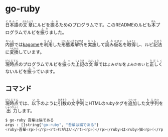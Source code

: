 # go-ruby

<ruby>日本語<rp>(</rp><rt>にほんご</rt><rp>)</rp></ruby>の<ruby>文章<rp>(</rp><rt>ぶんしょう</rt><rp>)</rp></ruby>にルビを<ruby>振る<rp>(</rp><rt>ふる</rt><rp>)</rp></ruby>ためのプログラムです。このREADMEのルビも<ruby>本<rp>(</rp><rt>ほん</rt><rp>)</rp></ruby>プログラムでルビを<ruby>振り<rp>(</rp><rt>ふり</rt><rp>)</rp></ruby>ました。

<ruby>内部<rp>(</rp><rt>ないぶ</rt><rp>)</rp></ruby>では[kagome](https://github.com/ikawaha/kagome)を<ruby>利用<rp>(</rp><rt>りよう</rt><rp>)</rp></ruby>した<ruby>形態素<rp>(</rp><rt>けいたいそ</rt><rp>)</rp></ruby><ruby>解析<rp>(</rp><rt>かいせき</rt><rp>)</rp></ruby>を<ruby>実施<rp>(</rp><rt>じっし</rt><rp>)</rp></ruby>して<ruby>読み<rp>(</rp><rt>よみ</rt><rp>)</rp></ruby><ruby>仮名<rp>(</rp><rt>かめい</rt><rp>)</rp></ruby>を<ruby>取得<rp>(</rp><rt>しゅとく</rt><rp>)</rp></ruby>し、ルビ<ruby>記法<rp>(</rp><rt>きほう</rt><rp>)</rp></ruby>に<ruby>変換<rp>(</rp><rt>へんかん</rt><rp>)</rp></ruby>しています。

<ruby>現時点<rp>(</rp><rt>げんじてん</rt><rp>)</rp></ruby>のプログラムでルビを<ruby>振っ<rp>(</rp><rt>ふっ</rt><rp>)</rp></ruby>た<ruby>上記<rp>(</rp><rt>じょうき</rt><rp>)</rp></ruby>の<ruby>文章<rp>(</rp><rt>ぶんしょう</rt><rp>)</rp></ruby>では`よみがな`を`よみかめい`と<ruby>正しく<rp>(</rp><rt>ただしく</rt><rp>)</rp></ruby>ないルビを<ruby>振っ<rp>(</rp><rt>ふっ</rt><rp>)</rp></ruby>ています。

## コマンド

<ruby>現時点<rp>(</rp><rt>げんじてん</rt><rp>)</rp></ruby>では、<ruby>以下<rp>(</rp><rt>いか</rt><rp>)</rp></ruby>のように<ruby>引数<rp>(</rp><rt>ひきすう</rt><rp>)</rp></ruby>の<ruby>文字<rp>(</rp><rt>もじ</rt><rp>)</rp></ruby><ruby>列<rp>(</rp><rt>れつ</rt><rp>)</rp></ruby>にHTMLのrubyタグを<ruby>追加<rp>(</rp><rt>ついか</rt><rp>)</rp></ruby>した<ruby>文字<rp>(</rp><rt>もじ</rt><rp>)</rp></ruby><ruby>列<rp>(</rp><rt>れつ</rt><rp>)</rp></ruby>を<ruby>出力<rp>(</rp><rt>しゅつりょく</rt><rp>)</rp></ruby>します。

```bash
$ go-ruby 吾輩は猫である
args : []string{"go-ruby", "吾輩は猫である"}
<ruby>吾輩<rp>(</rp><rt>わがはい</rt><rp>)</rp></ruby>は<ruby>猫<rp>(</rp><rt>ねこ</rt><rp>)</rp></ruby>である

```